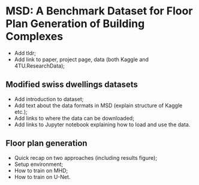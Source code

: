 # MSD: A Benchmark Dataset for Floor Plan Generation of Building Complexes

- Add tldr;
- Add link to paper, project page, data (both Kaggle and 4TU.ResearchData);

## Modified swiss dwellings datasets

- Add introduction to dataset;
- Add text about the data formats in MSD (explain structure of Kaggle etc.);
- Add links to where the data can be downloaded;
- Add links to Jupyter notebook explaining how to load and use the data.

## Floor plan generation

- Quick recap on two approaches (including results figure);
- Setup environment;
- How to train on MHD;
- How to train on U-Net.
